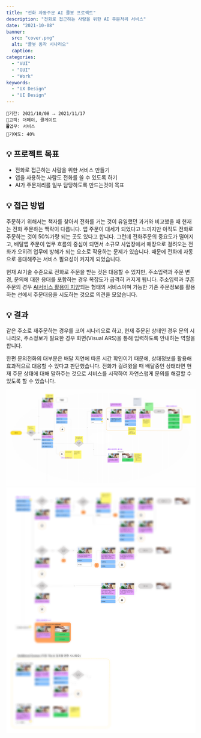 ```yaml
---
title: "전화 자동주문 AI 콜봇 프로젝트"
description: "전화로 접근하는 사람을 위한 AI 주문처리 서비스"
date: "2021-10-08"
banner:
  src: "cover.png"
  alt: "콜봇 동작 시나리오"
  caption: 
categories:
  - "VUI"
  - "GUI"
  - "Work"
keywords:
  - "UX Design"
  - "UI Design"
---
```

```
📅기간: 2021/10/08 ⭢ 2021/11/17
🤝고객: 더페이, 콜게이트
🖥️업무: 서비스 
🎯기여도: 40%
```

## 💡 프로젝트 목표
- 전화로 접근하는 사람을 위한 서비스 만들기
- 앱을 사용하는 사람도 전화를 쓸 수 있도록 하기
- AI가 주문처리를 일부 담당하도록 만드는것이 목표

## 💡 접근 방법
주문하기 위해서는 책자를 찾아서 전화를 거는 것이 유일했던 과거와 비교했을 때 현재는 전화 주문하는 맥락이 다릅니다. 앱 주문이 대세가 되었다고 느끼지만 아직도 전화로 주문하는 것이 50%가량 되는 곳도 있다고 합니다. 그런데 전화주문의 중요도가 떨어지고, 배달앱 주문이 업무 흐름의 중심이 되면서 소규모 사업장에서 매장으로 걸려오는 전화가 오히려 업무에 방해가 되는 요소로 작용하는 문제가 있습니다. 때문에 전화에 자동으로 응대해주는 서비스 필요성이 커지게 되었습니다.

현재 AI기술 수준으로 전화로 주문을 받는 것은 대응할 수 있지만, 주소입력과 주문 변경, 문의에 대한 응대를 포함하는 경우 복잡도가 급격히 커지게 됩니다. 주소입력과 쿠폰주문의 경우 [AI서비스 활용이 지양](https://pair.withgoogle.com/chapter/user-needs/#whats-new)되는 형태의 서비스이며 가능한 기존 주문정보를 활용하는 선에서 주문대응을 시도하는 것으로 의견을 모았습니다.

## 💡 결과
같은 주소로 재주문하는 경우를 코어 시나리오로 하고, 현재 주문된 상태인 경우 문의 시나리오, 주소정보가 필요한 경우 화면(Visual ARS)을 통해 입력하도록 안내하는 역할을 합니다.

한편 문의전화의 대부분은 배달 지연에 따른 시간 확인이기 때문에, 상태정보를 활용해 효과적으로 대응할 수 있다고 판단했습니다. 전화가 걸려왔을 때 배달중인 상태라면 현재 주문 상태에 대해 말하주는 것으로 서비스를 시작하여 자연스럽게 문의를 해결할 수 있도록 할 수 있습니다.

![전화주문 시나리오 1](Voice-Order-001.png)
![전화주문 시나리오 2](Voice-Order-002.png)